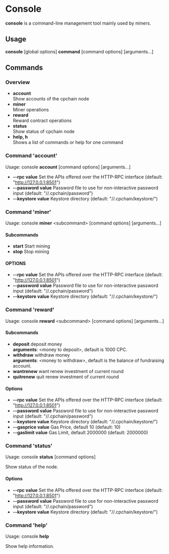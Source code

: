 # Console
**console** is a command-line management tool mainly used by miners.  

## Usage
**console**  [global options] **command** [command options] [arguments...] 

## Commands
### Overview
- **account**  
Show accounts of the cpchain node
- **miner**    
Miner operations
- **reward**   
Reward contract operations
- **status**      
Show status of cpchain node
- **help, h**    
Shows a list of commands or help for one command


### Command 'account'
Usage: console **account** [command options] [arguments...]
- **--rpc value**       Set the APIs offered over the HTTP-RPC interface (default: "http://127.0.0.1:8501")
- **--password value**  Password file to use for non-interactive password input (default: "/<home path>/.cpchain/password")
- **--keystore value**  Keystore directory (default: "/<home path>/.cpchain/keystore/")


### Command 'miner'
Usage: console **miner** <subcommand\> [command options] [arguments...]

#### Subcommands
- **start**  Start mining
- **stop**   Stop mining

#### OPTIONS
- **--rpc value**       Set the APIs offered over the HTTP-RPC interface (default: "http://127.0.0.1:8501")
- **--password value**  Password file to use for non-interactive password input (default: "/<home path>/.cpchain/password")
- **--keystore value**  Keystore directory (default: "/<home path>/.cpchain/keystore/")
   

### Command 'reward'
Usage: console **reward** <subcommand\> [command options] [arguments...]

#### Subcommands
- **deposit**    deposit money    
**arguments**: <money to deposit\>, default is 1000 CPC.
- **withdraw**   withdraw money   
**arguments**: <money to withdraw\>, default is the balance of fundraising account.
- **wantrenew**  want renew investment of current round
- **quitrenew**  quit renew investment of current round

#### Options
- **--rpc value**       Set the APIs offered over the HTTP-RPC interface (default: "http://127.0.0.1:8501")
- **--password value**  Password file to use for non-interactive password input (default: "/<home path>/.cpchain/password")
- **--keystore value**  Keystore directory (default: "/<home path>/.cpchain/keystore/")
- **--gasprice value**  Gas Price, default 10 (default: 10)
- **--gaslimit value**  Gas Limit, default 2000000 (default: 2000000)

### Command 'status'
Usage: console **status** [command options]

Show status of the node.

#### Options
- **--rpc value**       Set the APIs offered over the HTTP-RPC interface (default: "http://127.0.0.1:8501")
- **--password value**  Password file to use for non-interactive password input (default: "/<home path>/.cpchain/password")
- **--keystore value**  Keystore directory (default: "/<home path>/.cpchain/keystore/")

### Command 'help'
Usage: console **help** 

Show help information.